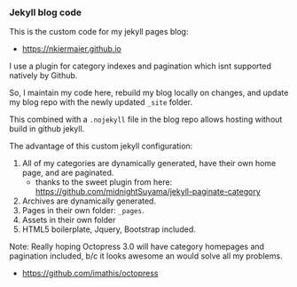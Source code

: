 ### Jekyll blog code

This is the custom code for my jekyll pages blog:  
  * https://nkiermaier.github.io

I use a plugin for category indexes and pagination which isnt supported natively by Github.

So, I maintain my code here, rebuild my blog locally on changes, and update my blog repo with the
newly updated `_site` folder.   

This combined with a `.nojekyll` file in the blog repo allows hosting without build in github jekyll. 

The advantage of this custom jekyll configuration:  

1. All of my categories are dynamically generated, have their own home page, and are paginated.
      * thanks to the sweet plugin from here: https://github.com/midnightSuyama/jekyll-paginate-category
2. Archives are dynamically generated.
3. Pages in their own folder: `_pages`.
4. Assets in their own folder
5. HTML5 boilerplate, Jquery, Bootstrap included. 


Note: Really hoping Octopress 3.0 will have category homepages and pagination included, b/c it looks awesome an would solve all my problems.
  * https://github.com/imathis/octopress




